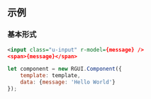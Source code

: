 ## 示例
### 基本形式

<div class="m-example"></div>

```xml
<input class="u-input" r-model={message} />
<span>{message}</span>
```

```javascript
let component = new RGUI.Component({
    template: template,
    data: {message: 'Hello World'}
});
```
